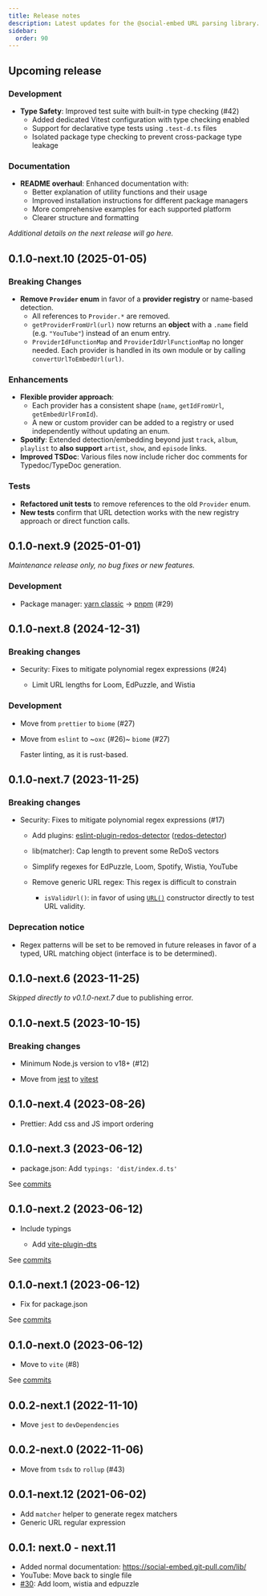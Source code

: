 ```yaml
---
title: Release notes
description: Latest updates for the @social-embed URL parsing library.
sidebar:
  order: 90
---
```


## Upcoming release

<!-- _Enter the most recent changes here_ -->

### Development

- **Type Safety**: Improved test suite with built-in type checking (#42)
  - Added dedicated Vitest configuration with type checking enabled
  - Support for declarative type tests using `.test-d.ts` files
  - Isolated package type checking to prevent cross-package type leakage

### Documentation

- **README overhaul**: Enhanced documentation with:
  - Better explanation of utility functions and their usage
  - Improved installation instructions for different package managers
  - More comprehensive examples for each supported platform
  - Clearer structure and formatting

_Additional details on the next release will go here._

## 0.1.0-next.10 (2025-01-05)

### Breaking Changes

- **Remove `Provider` enum** in favor of a **provider registry** or name-based detection.
  - All references to `Provider.*` are removed.
  - `getProviderFromUrl(url)` now returns an **object** with a `.name` field (e.g. `"YouTube"`) instead of an enum entry.
  - `ProviderIdFunctionMap` and `ProviderIdUrlFunctionMap` no longer needed. Each provider is handled in its own module or by calling `convertUrlToEmbedUrl(url)`.

### Enhancements

- **Flexible provider approach**:
  - Each provider has a consistent shape (`name`, `getIdFromUrl`, `getEmbedUrlFromId`).
  - A new or custom provider can be added to a registry or used independently without updating an enum.
- **Spotify**: Extended detection/embedding beyond just `track`, `album`, `playlist` to **also support** `artist`, `show`, and `episode` links.
- **Improved TSDoc**: Various files now include richer doc comments for Typedoc/TypeDoc generation.

### Tests

- **Refactored unit tests** to remove references to the old `Provider` enum.
- **New tests** confirm that URL detection works with the new registry approach or direct function calls.

## 0.1.0-next.9 (2025-01-01)

_Maintenance release only, no bug fixes or new features._

### Development

- Package manager: [yarn classic] -> [pnpm] (#29)

[yarn classic]: https://classic.yarnpkg.com/
[pnpm]: https://pnpm.io/

## 0.1.0-next.8 (2024-12-31)

### Breaking changes

- Security: Fixes to mitigate polynomial regex expressions (#24)

  - Limit URL lengths for Loom, EdPuzzle, and Wistia

### Development

- Move from `prettier` to `biome` (#27)
- Move from `eslint` to ~`oxc` (#26)~ `biome` (#27)

  Faster linting, as it is rust-based.

## 0.1.0-next.7 (2023-11-25)

### Breaking changes

- Security: Fixes to mitigate polynomial regex expressions (#17)

  - Add plugins: [eslint-plugin-redos-detector] ([redos-detector])

    [eslint-plugin-redos-detector]: https://github.com/tjenkinson/eslint-plugin-redos-detector
    [redos-detector]: https://github.com/tjenkinson/redos-detector

  - lib(matcher): Cap length to prevent some ReDoS vectors
  - Simplify regexes for EdPuzzle, Loom, Spotify, Wistia, YouTube
  - Remove generic URL regex: This regex is difficult to constrain

    - `isValidUrl()`: in favor of using [`URL()`] constructor directly to
      test URL validity.

      [`URL()`]: https://developer.mozilla.org/en-US/docs/Web/API/URL/URL

### Deprecation notice

- Regex patterns will be set to be removed in future releases in favor of
  a typed, URL matching object (interface is to be determined).

## 0.1.0-next.6 (2023-11-25)

_Skipped directly to v0.1.0-next.7_ due to publishing error.

## 0.1.0-next.5 (2023-10-15)

### Breaking changes

- Minimum Node.js version to v18+ (#12)
- Move from [jest] to [vitest]

  [vitest]: https://vitest.dev/guide/
  [jest]: https://jestjs.io/docs/cli

## 0.1.0-next.4 (2023-08-26)

- Prettier: Add css and JS import ordering

## 0.1.0-next.3 (2023-06-12)

- package.json: Add `typings: 'dist/index.d.ts'`

See [commits](https://github.com/social-embed/social-embed/compare/@social-embed/lib@0.1.0-next.2...@social-embed/lib@0.1.0-next.3)

## 0.1.0-next.2 (2023-06-12)

- Include typings

  - Add [vite-plugin-dts](https://github.com/qmhc/vite-plugin-dts)

See [commits](https://github.com/social-embed/social-embed/compare/@social-embed/lib@0.1.0-next.1...@social-embed/lib@0.1.0-next.2)

## 0.1.0-next.1 (2023-06-12)

- Fix for package.json

See [commits](https://github.com/social-embed/social-embed/compare/@social-embed/lib@0.1.0-next.0...@social-embed/lib@0.1.0-next.1)

## 0.1.0-next.0 (2023-06-12)

- Move to `vite` (#8)

See [commits](https://github.com/social-embed/social-embed/compare/@social-embed/lib@0.0.2-next.1...@social-embed/lib@0.1.0-next.0)

## 0.0.2-next.1 (2022-11-10)

- Move `jest` to `devDependencies`

## 0.0.2-next.0 (2022-11-06)

- Move from `tsdx` to `rollup` (#43)

## 0.0.1-next.12 (2021-06-02)

- Add `matcher` helper to generate regex matchers
- Generic URL regular expression

## 0.0.1: next.0 - next.11

- Added normal documentation:
  https://social-embed.git-pull.com/lib/
- YouTube: Move back to single file
- [#30](https://github.com/social-embed/social-embed/pull/30): Add loom, wistia
  and edpuzzle
